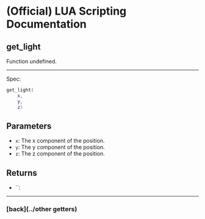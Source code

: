 
# (Official) LUA Scripting Documentation

## get_light

Function undefined.

___

Spec:

```lua
get_light(
	x,
	y,
	z)
```

## Parameters

- `x`: The x component of the position.
- `y`: The y component of the position.
- `z`: The z component of the position.

## Returns

- ``: 

___

### [back](../other getters)
